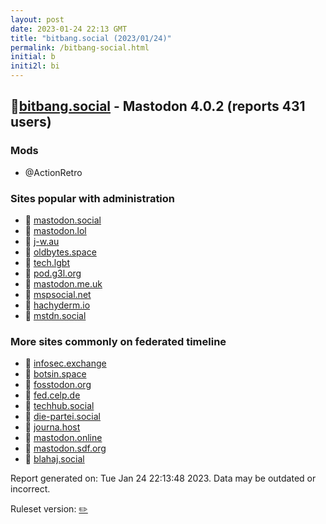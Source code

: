 ```yaml
---
layout: post
date: 2023-01-24 22:13 GMT
title: "bitbang.social (2023/01/24)"
permalink: /bitbang-social.html
initial: b
initi2l: bi
---
```


## 🐘[bitbang.social](https://bitbang.social) - Mastodon 4.0.2 (reports 431 users)

### Mods
 * @ActionRetro

### Sites popular with administration

* 🐘 [mastodon.social](/mastodon-social.html)
* 🐘 [mastodon.lol](/mastodon-lol.html)
* 🐘 [j-w.au](/j-w-au.html)
* 🐘 [oldbytes.space](/oldbytes-space.html)
* 🐘 [tech.lgbt](/tech-lgbt.html)
* 🐘 [pod.g3l.org](/pod-g3l-org.html)
* 🐘 [mastodon.me.uk](/mastodon-me-uk.html)
* 🐘 [mspsocial.net](/mspsocial-net.html)
* 🐘 [hachyderm.io](/hachyderm-io.html)
* 🐘 [mstdn.social](/mstdn-social.html)

### More sites commonly on federated timeline

* 🐘 [infosec.exchange](/infosec-exchange.html)
* 🐘 [botsin.space](/botsin-space.html)
* 🐘 [fosstodon.org](/fosstodon-org.html)
* 🐘 [fed.celp.de](/fed-celp-de.html)
* 🐘 [techhub.social](/techhub-social.html)
* 🐘 [die-partei.social](/die-partei-social.html)
* 🐘 [journa.host](/journa-host.html)
* 🐘 [mastodon.online](/mastodon-online.html)
* 🐘 [mastodon.sdf.org](/mastodon-sdf-org.html)
* 🐘 [blahaj.social](/blahaj-social.html)

Report generated on: Tue Jan 24 22:13:48 2023. Data may be outdated or incorrect.

Ruleset version: [✏️](/version-pencil)
